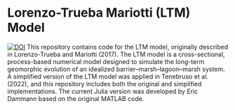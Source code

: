 # Lorenzo-Trueba Mariotti (LTM) Model
[![DOI](https://zenodo.org/badge/1010222188.svg)](https://doi.org/10.5281/zenodo.15763722)
This repository contains code for the LTM model, originally described in Lorenzo-Trueba and Mariotti (2017). The LTM model is a cross-sectional, process-based numerical model designed to simulate the long-term geomorphic evolution of an idealized barrier–marsh–lagoon–marsh system. A simplified version of the LTM model was applied in Tenebruso et al. (2022), and this repository includes both the original and simplified implementations. The current Julia version was developed by Eric Dammann based on the original MATLAB code.

